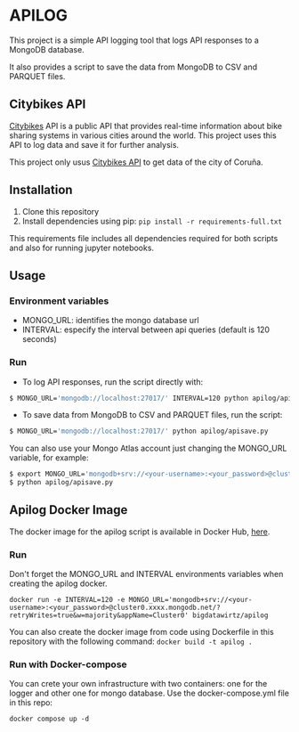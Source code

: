 # APILOG

This project is a simple API logging tool that logs API responses to a MongoDB database.

It also provides a script to save the data from MongoDB to CSV and PARQUET files.

## Citybikes API
[Citybikes](https://citybik.es/) API is a public API that provides real-time information about bike sharing systems in various cities around the world. This project uses this API to log data and save it for further analysis.

This project only usus [Citybikes API](https://api.citybik.es/v2/) to get data of the city of Coruña.

## Installation
1. Clone this repository
2. Install dependencies using pip: `pip install -r requirements-full.txt`

This requirements file includes all dependencies required for both scripts and also for running jupyter notebooks.

## Usage

### Environment variables
- MONGO_URL: identifies the mongo database url
- INTERVAL: especify the interval between api queries (default is 120 seconds)

### Run

- To log API responses, run the script directly with:   
```bash 
$ MONGO_URL='mongodb://localhost:27017/' INTERVAL=120 python apilog/apilog.py
```
- To save data from MongoDB to CSV and PARQUET files, run the script:
```bash 
$ MONGO_URL='mongodb://localhost:27017/' python apilog/apisave.py
```
You can also use your Mongo Atlas account just changing the MONGO_URL variable, for example:

```bash 
$ export MONGO_URL='mongodb+srv://<your-username>:<your_password>@cluster0.xxxx.mongodb.net/?retryWrites=true&w=majority&appName=Cluster0'
$ python apilog/apisave.py
```

## Apilog Docker Image

The docker image for the apilog script is available in Docker Hub, [here](https://hub.docker.com/u/bigdatawirtz). 

### Run

Don't forget the MONGO_URL and INTERVAL environments variables when creating the apilog docker.

`docker run -e INTERVAL=120 -e MONGO_URL='mongodb+srv://<your-username>:<your_password>@cluster0.xxxx.mongodb.net/?retryWrites=true&w=majority&appName=Cluster0' bigdatawirtz/apilog `

You can also create the docker image from code using Dockerfile in this repository with the following command:
`docker build -t apilog . `


### Run with Docker-compose

You can crete your own infrastructure with two containers: one for the logger and other one for mongo database. Use the docker-compose.yml file in this repo:

`docker compose up -d`